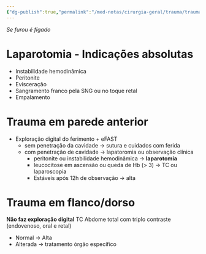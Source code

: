 ```yaml
---
{"dg-publish":true,"permalink":"/med-notas/cirurgia-geral/trauma/trauma-abdominal/trauma-abdominal-por-fab/","tags":["review"]}
---
```


*Se furou é fígado*
# Laparotomia - Indicações absolutas
- Instabilidade hemodinâmica
- Peritonite
- Evisceração
- Sangramento franco pela SNG ou no toque retal
- Empalamento

# Trauma em parede anterior
- Exploração digital do ferimento + eFAST
	- sem penetração da cavidade -> sutura e cuidados com ferida
	- com penetração de cavidade -> lapatoromia ou observação clínica
		- peritonite ou instabilidade hemodinâmica -> **laparotomia**
		- leucocitose em ascensão ou queda de Hb (> 3) -> TC ou laparoscopia
		- Estáveis após 12h de observação -> alta

# Trauma em flanco/dorso
**Não faz exploração digital**
TC Abdome total com triplo contraste (endovenoso, oral e retal)
- Normal -> Alta
- Alterada -> tratamento órgão específico